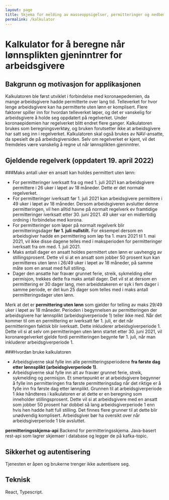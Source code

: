 ```yaml
---
layout: page
title: Skjema for melding av masseoppsigelser, permitteringer og nedbemanninger
permalink: /kalkulator
---
```

# Kalkulator for å beregne når lønnsplikten gjeninntrer for arbeidsgivere

## Bakgrunn og motivasjon for applikasjonen
Kalkulatoren ble først utviklet i forbindelse med koronaepedemien, da mange arbeidsgivere hadde permitterte over lang tid. Telleverket for hvor lenge arbeidsgivere kan ha permitterte uten lønn er komplisert. Flere faktorer spiller inn for hvordan telleverket løper, og det er vanskelig for arbeidsgivere å holde seg oppdatert på regelverket. Under koronaepidemien har regelverket blitt endret flere ganger. Kalkulatoren brukes som beregningsverktøy, og bruken forutsetter ikke at arbeidsgivere har satt seg inn i regelverket. Kalkulatoren skal også brukes av NAV-ansatte, da spesielt de på arbeidsgiversiden. Selv om regelverket er kjent, vil det fremdeles være vanskelig å regne ut når lønnsplikten gjeninntrer. 

## Gjeldende regelverk (oppdatert 19. april 2022) 
###Maks antall uker en ansatt kan holdes permittert uten lønn:
 
* For permitteringer iverksatt fra og med 1. juli 2021 kan arbeidsgivere permittere i 26 uker i løpet av 18 måneder. Dette er det normale regelverket.
* For permitteringer iverksatt før 1. juli 2021 kan arbeidsgivere permittere i 49 uker i løpet av 18 måneder. Dersom arbeidsgiveren avslutter denne permitteringen, vil hen alltid havne på normalt regelverk ev framtidige permitteringer iverksatt etter 30. juni 2021. 49 uker var en midlertidig ordning i forbindelse med korona.
* For permitteringer som løper på normalt regelverk blir permitteringsdager **før 1. juli nullstilt.** For eksempel dersom en arbeidsgiver hadde en permittering som løp fra 1. mars 2021 til 1. mai 2021, vil ikke disse dagene telles med i maksperioden for permitteringer iverksatt fra om med. 1. juli 2021.
* Maks antall dager en ansatt holdes permittert uten lønn er uavhengig av stillingsprosent. Dette vil si at en ansatt som jobber 50 prosent kun kan permitteres uten lønn i 26/49 uker i løpet av 18 måneder, på samme måte som en ansat med full stilling.
* Dager den ansatte har fravær grunnet ferie, streik, sykmelding eller permisjon, trekkes dette fra maks antall dager. Det vil st at dersom en permittering er 30 dager lang, men arbeidstakeren er syk i fem dager i samme periode, er det kun 25 dager som telles med i maks antall permitteringsdager uten lønn.

Merk at det er **permittering uten lønn** som gjelder for telling av maks 29/49 uker i løpet av 18 måneder. Perioden i begynnelsen av permitteringen der arbeidsgivere har lønnsplikt (arbeidsgiverperiode 1) teller ikke med. Når det kommer til om en permittering er iverksatt før 1. juli, er det når permitteringen faktisk blir iverksatt. Dette inkluderer arbeidsgiverperiode 1. Dette vil si at selv om permitteringen uten lønn startet etter 30. juni 2021, vil koronaregelverket gjelde fordi permitteringen begynte før 1. juli, når man inkluderer arbeidsgiverperiode 1. 

###Hvordan bruke kalkulatoren
* Arbeidsgiverne skal fylle inn alle permitteringsperiodene **fra første dag etter lønnsplikt (arbeidsgiverperiode 1)**. 
* Arbeidsgiverne skal fylle inn alt av fravær grunnet ferie, streik, sykmelding og permisjon.
Et smertepunkt er at arbeidsgivere begynner å fylle inn permitteringen fra første permitteringsdag når det riktige er å fylle inn fra første dag etter lønnplikt. Grunnen til at arbeidsgiverperiode 1 ikke håndteres i kalkulatoren er at dette er en beregning som inneholder stillingsprosent. Dette vil si at arbeidsgivere med en ansatt som jobber 50 prosent har dobbel så lang arbeidsgiverperiode 1 enn hvis hen hadde hatt full stilling. Det finnes flere grunner til at dette blir unødvendig komplisert. Arbeidsgiver bør ha oversikt over når arbeidsgiverperiode 1 ble avsluttet. 

**permitteringsskjema-api**
Backend for permitteringsskjema. Java-basert rest-api som lagrer skjemaer i database og legger de på kafka-topic.

## Sikkerhet og autentisering
Tjenesten er åpen og brukerne trenger ikke autentisere seg.
## Teknisk
React, Typescript. 

